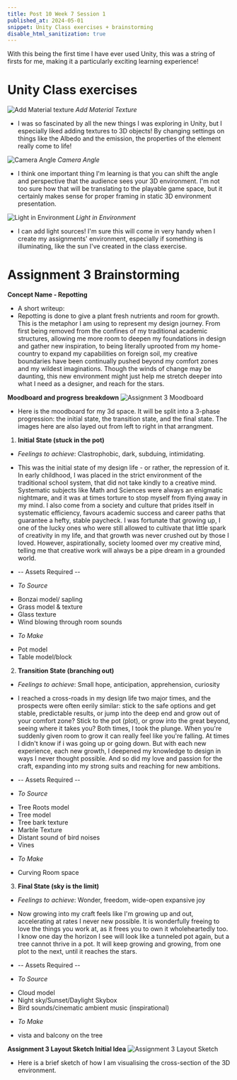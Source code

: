 ```yaml
---
title: Post 10 Week 7 Session 1
published_at: 2024-05-01
snippet: Unity Class exercises + brainstorming
disable_html_sanitization: true
---
```

With this being the first time I have ever used Unity, this was a string of firsts for me, making it a particularly exciting learning experience! 

# **Unity Class exercises**
![Add Material texture](/w07s1/w07s1_addmat.png)
*Add Material Texture*
- I was so fascinated by all the new things I was exploring in Unity, but I especially liked adding textures to 3D objects! By changing settings on things like the Albedo and the emission, the properties of the element really come to life!

![Camera Angle](/w07s1/w07s1_cangle.png)
*Camera Angle*
- I think one important thing I'm learning is that you can shift the angle and perspective that the audience sees your 3D environment. I'm not too sure how that will be translating to the playable game space, but it certainly makes sense for proper framing in static 3D environment presentation.

![Light in Environment](/w07s1/w07s1_lights.png)
*Light in Environment*
- I can add light sources! I'm sure this will come in very handy when I create my assignments' environment, especially if something is illuminating, like the sun I've created in the class exercise.

# **Assignment 3 Brainstorming**
**Concept Name - Repotting** 
- A short writeup:
- Repotting is done to give a plant fresh nutrients and room for growth. This is the metaphor I am using to represent my design journey. From first being removed from the confines of my traditional academic structures, allowing me more room to deepen my foundations in design and gather new inspiration, to being literally uprooted from my home-country to expand my capabilities on foreign soil, my creative boundaries have been continually pushed beyond my comfort zones and my wildest imaginations. Though the winds of change may be daunting, this new environment might just help me stretch deeper into what I need as a designer, and reach for the stars. 

**Moodboard and progress breakdown**
![Assignment 3 Moodboard](/w07s1/w07s1_mbA3.png)

- Here is the moodboard for my 3d space. It will be split into a 3-phase progression: the initial state, the transition state, and the final state. The images here are also layed out from left to right in that arrangment.
1. **Initial State (stuck in the pot)** 
* *Feelings to achieve*: 
Clastrophobic,  dark, subduing, intimidating. 
- This was the initial state of my design life - or rather, the repression of it. In early childhood, I was placed in the strict environment of the traditional school system, that did not take kindly to a creative mind. Systematic subjects like Math and Sciences were always an enigmatic nightmare, and it was at times torture to stop myself from flying away in my mind. I also come from a society and culture that prides itself in systematic efficiency, favours academic success and career paths that guarantee a hefty, stable paycheck. I was fortunate that growing up, I one of the lucky ones who were still allowed to cultivate that little spark of creativity in my life, and that growth was never crushed out by those I loved. However, aspirationally, society loomed over my creative mind, telling me that creative work will always be a pipe dream in a grounded world.
* -- Assets Required --
- *To Source*
* Bonzai model/ sapling
* Grass model & texture
* Glass texture
* Wind blowing through room sounds

- *To Make*
* Pot model
* Table model/block

2. **Transition State (branching out)** 
* *Feelings to achieve*: 
Small hope, anticipation, apprehension, curiosity
- I reached a cross-roads in my design life two major times, and the prospects were often eerily similar: stick to the safe options and get stable, predictable results, or jump into the deep end and grow out of your comfort zone? Stick to the pot (plot), or grow into the great beyond, seeing where it takes you? Both times, I took the plunge. When you're suddenly given room to grow it can really feel like you're falling. At times I didn't know if i was going up or going down. But with each new experience, each new growth, I deepened my knowledge to design in ways I never thought possible. And so did my love and passion for the craft, expanding into my strong suits and reaching for new ambitions.
* -- Assets Required --
- *To Source*
* Tree Roots model
* Tree model
* Tree bark texture
* Marble Texture
* Distant sound of bird noises
* Vines

- *To Make*
* Curving Room space

3. **Final State (sky is the limit)** 
* *Feelings to achieve*: 
Wonder, freedom, wide-open expansive joy
- Now growing into my craft feels like I'm growing up and out, accelerating at rates I never new possible. It is wonderfully freeing to love the things you work at, as it frees you to own it wholeheartedly too. I know one day the horizon I see will look like a tunneled pot again, but a tree cannot thrive in a pot. It will keep growing and growing, from one plot to the next, until it reaches the stars. 
* -- Assets Required --
- *To Source*
* Cloud model
* Night sky/Sunset/Daylight Skybox
* Bird sounds/cinematic ambient music (inspirational)

- *To Make*
* vista and balcony on the tree

**Assignment 3 Layout Sketch Initial Idea**
![Assignment 3 Layout Sketch](/w07s1/w07s1_layoutsk.jpeg)
- Here is a brief sketch of how I am visualising the cross-section of the 3D environment.